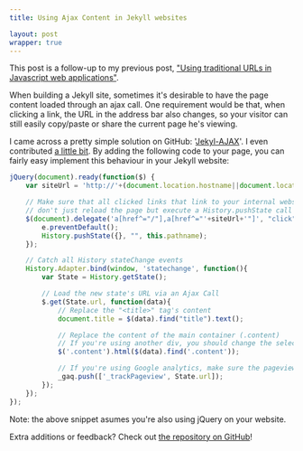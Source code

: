```yaml
---
title: Using Ajax Content in Jekyll websites

layout: post
wrapper: true
---
```

This post is a follow-up to my previous post, ["Using traditional URLs in Javascript web applications"][previous-post-url].

When building a Jekyll site, sometimes it's desirable to have the page content loaded through an ajax call. One requirement would be that, when clicking a link, the URL in the address bar also changes, so your visitor can still easily copy/paste or share the current page  he's viewing.

I came across a pretty simple solution on GitHub: '[Jekyl-AJAX][jekyll-ajax]'. I even contributed [a little bit][jekyll-ajax-contributions]. By adding the following code to your page, you can fairly easy implement this behaviour in your Jekyll website:

```javascript
jQuery(document).ready(function($) {
    var siteUrl = 'http://'+(document.location.hostname||document.location.host);

	// Make sure that all clicked links that link to your internal website
	// don't just reload the page but execute a History.pushState call
    $(document).delegate('a[href^="/"],a[href^="'+siteUrl+'"]', "click", function(e) {
        e.preventDefault();
        History.pushState({}, "", this.pathname);
    });

	// Catch all History stateChange events
    History.Adapter.bind(window, 'statechange', function(){
        var State = History.getState();

        // Load the new state's URL via an Ajax Call
        $.get(State.url, function(data){
        	// Replace the "<title>" tag's content
            document.title = $(data).find("title").text();

            // Replace the content of the main container (.content)
            // If you're using another div, you should change the selector
            $('.content').html($(data).find('.content'));

            // If you're using Google analytics, make sure the pageview is registered!
            _gaq.push(['_trackPageview', State.url]);
        });
    });
});
```

Note: the above snippet asumes you're also using jQuery on your website.

Extra additions or feedback? Check out [the repository on GitHub][jekyll-ajax]!

[previous-post-url]: /2013/07/why-javascript-web-applications-should-embrace-traditional-urls/
[jekyll-ajax]: https://github.com/joelhans/Jekyll-AJAX
[jekyll-ajax-contributions]: https://github.com/joelhans/Jekyll-AJAX/graphs/contributors